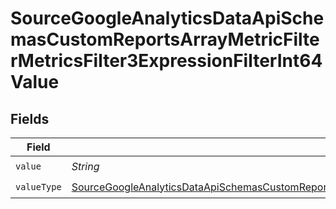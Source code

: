 # SourceGoogleAnalyticsDataApiSchemasCustomReportsArrayMetricFilterMetricsFilter3ExpressionFilterInt64Value


## Fields

| Field                                                                                                                                                                                                                                                     | Type                                                                                                                                                                                                                                                      | Required                                                                                                                                                                                                                                                  | Description                                                                                                                                                                                                                                               |
| --------------------------------------------------------------------------------------------------------------------------------------------------------------------------------------------------------------------------------------------------------- | --------------------------------------------------------------------------------------------------------------------------------------------------------------------------------------------------------------------------------------------------------- | --------------------------------------------------------------------------------------------------------------------------------------------------------------------------------------------------------------------------------------------------------- | --------------------------------------------------------------------------------------------------------------------------------------------------------------------------------------------------------------------------------------------------------- |
| `value`                                                                                                                                                                                                                                                   | *String*                                                                                                                                                                                                                                                  | :heavy_check_mark:                                                                                                                                                                                                                                        | N/A                                                                                                                                                                                                                                                       |
| `valueType`                                                                                                                                                                                                                                               | [SourceGoogleAnalyticsDataApiSchemasCustomReportsArrayMetricFilterMetricsFilter3ExpressionFilterFilter4ValueType](../../models/shared/SourceGoogleAnalyticsDataApiSchemasCustomReportsArrayMetricFilterMetricsFilter3ExpressionFilterFilter4ValueType.md) | :heavy_check_mark:                                                                                                                                                                                                                                        | N/A                                                                                                                                                                                                                                                       |